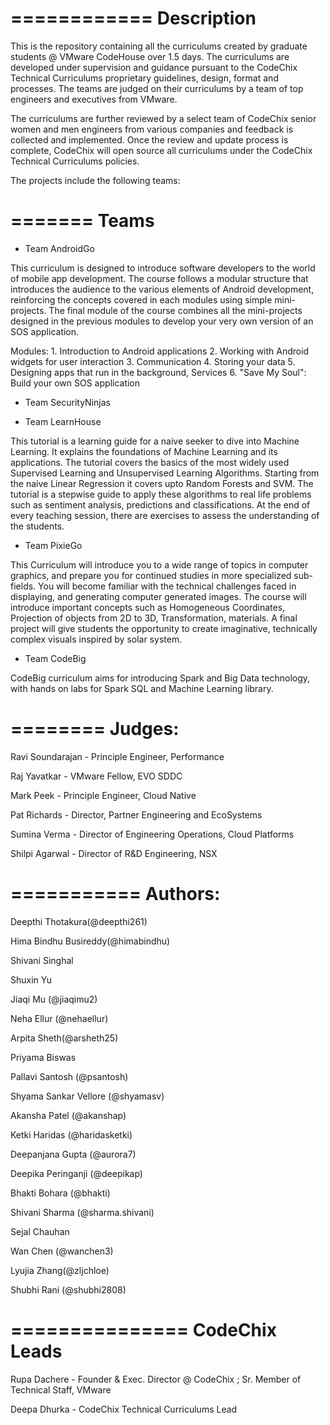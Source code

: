 
============
Description
============

This is the repository containing all the curriculums created by graduate students @ VMware CodeHouse over 1.5 days.
The curriculums are developed under supervision and guidance pursuant to the CodeChix Technical Curriculums 
proprietary guidelines, design, format and processes.
The teams are judged on their curriculums by a team of top engineers and executives from VMware.

The curriculums are further reviewed by a select team of CodeChix senior women and men engineers from various
companies and feedback is collected and implemented.  Once the review and update process is complete,
CodeChix will open source all curriculums under the CodeChix Technical Curriculums policies.

The projects include the following teams:

=======
Teams
=======

- Team AndroidGo

This curriculum is designed to introduce software developers to the world of mobile app development. The course follows a modular structure that introduces the audience to the various elements of Android development, reinforcing the concepts covered in each modules using simple mini-projects. The final module of the course combines all the mini-projects designed in the previous modules to develop your very own version of an SOS application.

Modules: 1. Introduction to Android applications 2. Working with Android widgets for user interaction 3. Communication 4. Storing your data 5. Designing apps that run in the background, Services 6. "Save My Soul": Build your own SOS application

- Team SecurityNinjas

- Team LearnHouse

This tutorial is a learning guide for a naive seeker to dive into Machine Learning. It explains the foundations of Machine Learning and its applications. The tutorial covers the basics of the most widely used Supervised Learning and Unsupervised Learning Algorithms. Starting from the naive Linear Regression it covers upto Random Forests and SVM. The tutorial is a stepwise guide to apply these algorithms to real life problems such as sentiment analysis, predictions and classifications. At the end of every teaching session, there are exercises to assess the understanding of the students. 

- Team PixieGo

This Curriculum will introduce you to a wide range of topics in computer graphics, and prepare you for continued studies in more specialized sub-fields. You will become familiar with the technical challenges faced in displaying, and generating computer generated images. The course will introduce important concepts such as Homogeneous Coordinates, Projection of objects from 2D to 3D, Transformation, materials. A final project will give students the opportunity to create imaginative, technically complex visuals inspired by solar system.

- Team CodeBig

CodeBig curriculum aims for introducing Spark and Big Data technology, with hands on labs for Spark SQL and Machine Learning library.

========
Judges:
========

Ravi Soundarajan - Principle Engineer, Performance

Raj Yavatkar - VMware Fellow, EVO SDDC

Mark Peek - Principle Engineer, Cloud Native

Pat Richards - Director, Partner Engineering and EcoSystems

Sumina Verma - Director of Engineering Operations, Cloud Platforms

Shilpi Agarwal - Director of R&D Engineering, NSX

===========
Authors:
===========

Deepthi Thotakura(@deepthi261)

Hima Bindhu Busireddy(@himabindhu)

Shivani Singhal

Shuxin Yu

Jiaqi Mu (@jiaqimu2)

Neha Ellur (@nehaellur)

Arpita Sheth(@arsheth25)

Priyama Biswas

Pallavi Santosh (@psantosh)

Shyama Sankar Vellore (@shyamasv)

Akansha Patel (@akanshap)

Ketki Haridas (@haridasketki)

Deepanjana Gupta (@aurora7)

Deepika Peringanji (@deepikap)

Bhakti Bohara (@bhakti)

Shivani Sharma (@sharma.shivani)

Sejal Chauhan

Wan Chen (@wanchen3)

Lyujia Zhang(@zljchloe)

Shubhi Rani (@shubhi2808)

===============
CodeChix Leads
===============

Rupa Dachere - Founder & Exec. Director @ CodeChix ; Sr. Member of Technical Staff, VMware

Deepa Dhurka - CodeChix Technical Curriculums Lead


